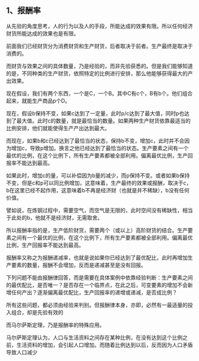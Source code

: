 <h2>1、报酬率</h2><p data-pid="FXuYNjNb">从先验的角度思考，人的行为以及人的手段，所能达成的效果有限。所以任何经济财货所能达成的效果也是有限。</p><p data-pid="roE_KtHf">前面我们已经财货分为消费财货和生产财货，后者取决于前者。生产最终是取决于消费的。</p><p data-pid="ivT9xvPX">而财货与效果之间的具体数量，乃是经验的，而非先验获悉的。但是我们能够知道的是，不同种类的生产财货，依照特定的比例进行安排，那么他能够获得最大的产出效果。</p><p data-pid="jw9HeffL">现在假设，我们有两个东西，一个是C，一个B。其中C有c个，B有b个。他们组合起来，就能生产商品p个D。</p><p data-pid="ch9mb_Dh">现在，假设b保持不变，如果c达到了一定量，此时p/c达到了最大值，同时p也达到了最大值。此时c的数量，就是最恰当的数量。如果两种生产财货依靠最适当的比例安排，他们就能使得生产产出达到最大。</p><p data-pid="TMktlFpb">而现在，如果b和c已经达到了最恰当的状态，保持b不变，增加c，此时并不会因为增加c，导致p增加。换言之他已经达到了最恰当的状态。生产要素之间有一个最优的比例，在这个比例下，所有生产要素都被全部利用。偏离最优比例，生产回报率不能达到最高。</p><p data-pid="ynkKacSD">如果此时，增加c的量，可以补偿因为b量的减少，而p保持不变。或者如果b保持不变，但是c和p可以同比例增加，这意味着，生产最终的效果或报酬，取决于c，b在这里已经不起作用，这意味着b不再是经济财（也就是并不稀缺），b没有任何价值。</p><p data-pid="ko9NlOsl">譬如说，在炼钢过程中，需要空气，而空气是无限的，此时空间没有稀缺性，相当于此处的b，他就不是经济财，无需取舍。</p><p data-pid="9WLtjCRH">所以报酬率指的是，生产低阶财货，需要两个（或以上）高阶财货的结合。生产要素之间有一个最优的比例，在这个比例下，所有生产要素都被全部利用。偏离最优比例，生产回报率不能达到最高。</p><p data-pid="fu-a3uUI">报酬率又称之为报酬递减率，也就是说如果你已经达到了最优配比，此时再增加生产要素的数量，报酬不会增加，反而是递减甚至是没有回报。</p><p data-pid="ewnKnk3A">下列问题不能由报酬律回答，而是需要在具体案例中依靠经验判断：生产要素之间的最优配比，是否唯一？是否存在一个临界点，在此之后，可变要素的增加不会新增任何产出？逐渐偏离最优配比，生产回报率的递增或递减，是否成比例？</p><p data-pid="awbMqReN">所有这些问题，都必须由经验来判别。但报酬律本身，亦即，必然有一最适量的投入组合，却是先验有效的</p><p data-pid="mANAwH12">而马尔萨斯定理，乃是报酬率的特殊应用。</p><p data-pid="QAbcvZ3R">马尔萨斯定理认为，人口与生活资料之间存在某种比例，在没有达到这个比例之前，生活资料的增加，会引起人口增加。而随着比例达到以后，反而因为人口矛盾导致人口减少</p><p></p><p></p><p></p><p></p><p></p><p></p><p></p><p></p><p></p><p></p><p></p><p></p><p></p>